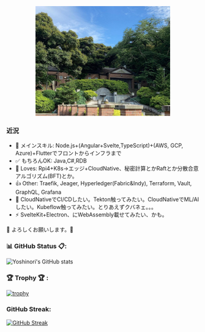 
<!--
**yoshinori-koide/yoshinori-koide** is a ✨ _special_ ✨ repository because its `README.md` (this file) appears on your GitHub profile.

Here are some ideas to get you started:

- 🔭 I’m currently working on ...
- 🌱 I’m currently learning ...
- 👯 I’m looking to collaborate on ...
- 🤔 I’m looking for help with ...
- 💬 Ask me about ...
- 📫 How to reach me: ...
- 😄 Pronouns: ...
- ⚡ Fun fact: ...
-->
<p align="center">
  <img src="motomachi-koen.png" width=70%>
</p>

### 近況

- 💬 メインスキル: Node.js+(Angular+Svelte,TypeScript)+(AWS, GCP, Azure)+Flutterでフロントからインフラまで
- ✅ もちろんOK: Java,C#,RDB
- 🥰 Loves: Rpi4+K8s→エッジ+CloudNative、秘密計算とかRaftとか分散合意アルゴリズム(BFT)とか。
- 👍 Other: Traefik, Jeager, Hyperledger(Fabric&Indy), Terraform, Vault, GraphQL, Grafana
- 🤔 CloudNativeでCI/CDしたい。Tekton触ってみたい。CloudNativeでML/AIしたい。Kubeflow触ってみたい。とりあえずクバネェ。。。
- ⚡ SvelteKit+Electron、にWebAssembly載せてみたい、かも。

🙇 よろしくお願いします。🙇


### 📊 GitHub Status 📋:

![Yoshinori's GitHub stats](https://github-readme-stats.vercel.app/api?custom_title=Yoshinori's%20GitHub%20Status&username=yoshinori-koide&count_private=true&show_icons=true&theme=radical)

### 🏆 Trophy 🏆 :

[![trophy](https://github-profile-trophy.vercel.app/?username=yoshinori-koide&no-frame=true&theme=onedark&row=2&column=4)](https://github.com/ryo-ma/github-profile-trophy)

### GitHub Streak:
[![GitHub Streak](http://github-readme-streak-stats.herokuapp.com?user=yoshinori-koide&theme=onedark_duo)](https://git.io/streak-stats)
